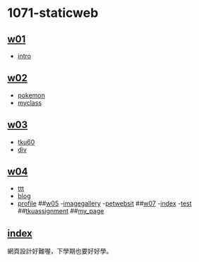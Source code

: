 # 1071-staticweb
## [w01](https://github.com/7kwilly/1071-staticweb/tree/master/w01)
- [intro](https://7kwilly.github.io/1071-staticweb/w01/intro.html)
## [w02](https://github.com/7kwilly/1071-staticweb/tree/master/w02)
- [pokemon](https://7kwilly.github.io/1071-staticweb/w02/table.html)
- [myclass](https://7kwilly.github.io/1071-staticweb/w02/myclass.html)
## [w03](https://github.com/7kwilly/1071-staticweb/tree/master/w03)
- [tku60](https://7kwilly.github.io/1071-staticweb/w03/tku60.html)
- [div](https://7kwilly.github.io/1071-staticweb/w03/div.html)
## [w04](https://github.com/7kwilly/1071-staticweb/tree/master/w04)
- [ttt](https://7kwilly.github.io/1071-staticweb/w04/TTT.html)
- [blog](https://7kwilly.github.io/1071-staticweb/w04/blog.html)
- [profile](https://7kwilly.github.io/1071-staticweb/w04/profile.html)
 ##[w05](https://github.com/7kwilly/1071-staticweb/tree/master/w05)
-[imagegallery](https://7kwilly.github.io/1071-staticweb/w05/imagegallery.html)
-[petwebsit](https://7kwilly.github.io/1071-staticweb/w05/petwebsite.html)
##[w07](https://github.com/7kwilly/1071-staticweb/tree/master/w07)
-[index](https://7kwilly.github.io/1071-staticweb/w07/index.html)
-[test](https://7kwilly.github.io/1071-staticweb/w07/test.html)
##[tkuassignment](https://7kwilly.github.io/1071-staticweb/tkuassignment.html)
##[my_page](https://7kwilly.github.io/1071-staticweb/final/my_page.html)
## [index](https://github.com/7kwilly/1071-staticweb/blob/master/index.html)
網頁設計好難喔，下學期也要好好學。
<!--stackedit_data:
eyJoaXN0b3J5IjpbMTQzOTQzNDQ1OSw3MDIyNDAyNTMsMTExOD
AwNjIzMF19
-->
